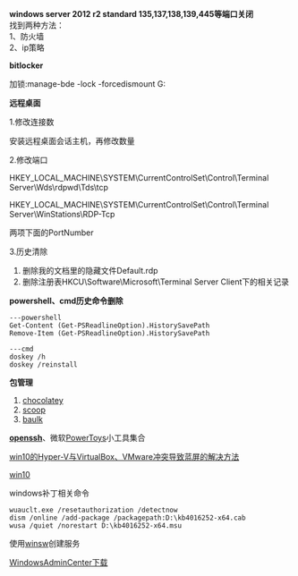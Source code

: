**windows server 2012 r2 standard 135,137,138,139,445等端口关闭**  
找到两种方法：  
1、防火墙  
2、ip策略

**bitlocker**

加锁:manage-bde -lock -forcedismount G:

**远程桌面**

1.修改连接数

安装远程桌面会话主机，再修改数量

2.修改端口

HKEY\_LOCAL\_MACHINE\SYSTEM\CurrentControlSet\Control\Terminal Server\Wds\rdpwd\Tds\tcp

HKEY\_LOCAL\_MACHINE\SYSTEM\CurrentControlSet\Control\Terminal Server\WinStations\RDP-Tcp

两项下面的PortNumber

3.历史清除

1. 删除我的文档里的隐藏文件Default.rdp
2. 删除注册表HKCU\Software\Microsoft\Terminal Server Client下的相关记录

**powershell、cmd历史命令删除**

```
---powershell
Get-Content (Get-PSReadlineOption).HistorySavePath
Remove-Item (Get-PSReadlineOption).HistorySavePath

---cmd
doskey /h
doskey /reinstall
```

**包管理**

1. [chocolatey](https://github.com/chocolatey/choco)
2. [scoop](https://github.com/lukesampson/scoop)
3. [baulk](https://gitee.com/ipvb/baulk)

[**openssh**](https://github.com/PowerShell/openssh-portable)、微软[PowerToys](https://github.com/microsoft/PowerToys)小工具集合

[win10的Hyper-V与VirtualBox、VMware冲突导致蓝屏的解决方法](https://blog.csdn.net/qwsamxy/article/details/50533007/)

[win10](https://www.nsaneforums.com/topic/312871-windows-10-digital-license-hwid-kms38™-generation)

windows补丁相关命令

```
wuauclt.exe /resetauthorization /detectnow
dism /online /add-package /packagepath:D:\kb4016252-x64.cab
wusa /quiet /norestart D:\kb4016252-x64.msu
```

使用[winsw](https://github.com/kohsuke/winsw)创建服务

[WindowsAdminCenter下载](https://aka.ms/WACDownload)
